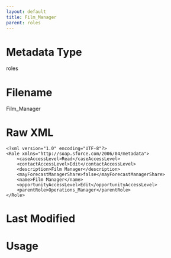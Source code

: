 ```yaml
---
layout: default
title: Film_Manager
parent: roles
---
```

# Metadata Type
roles


# Filename 
Film_Manager


# Raw XML
```
<?xml version="1.0" encoding="UTF-8"?>
<Role xmlns="http://soap.sforce.com/2006/04/metadata">
    <caseAccessLevel>Read</caseAccessLevel>
    <contactAccessLevel>Edit</contactAccessLevel>
    <description>Film Manager</description>
    <mayForecastManagerShare>false</mayForecastManagerShare>
    <name>Film Manager</name>
    <opportunityAccessLevel>Edit</opportunityAccessLevel>
    <parentRole>Operations_Manager</parentRole>
</Role>
```


# Last Modified


# Usage
